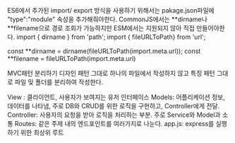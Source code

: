 ES6에서 추가된 import/ export 방식을 사용하기 위해서는
pakage.json파일에 "type":"module" 속성을 추가해줘야한다.
CommonJS에서는 **dirname나 **filename으로 경로 조회가 가능하지만
ESM에서는 지원되지 않아 직접 만들어야한다.
import { dirname } from 'path';
import { fileURLToPath} from 'url';

const **dirname = dirname(fileURLToPath(import.meta.url));
const **filename = fileURLToPath(import.meta.url)

MVC패턴
분리하기
디자인 패턴 그대로 하나의 파일에서 작성하지 않고 특징 패턴 그대로 파일 및 폴더를 분리하여 작성한다.

View : 클라이언트, 사용자가 보여지는 유저 인터페이스
Models: 어플리케이션 정보, 데이터를 나타냄, 주로 DB와 CRUD를
위한 로직을 구현하고, Controller에게 전달.
Controller: 사용자의 요청을 받아 로직을 처리하는 부분. 주로
Service와 Model과 소통
Routes: 같은 주제 내의 엔드포인트를 여러가지로 나눈다.
app.js: express를 실행하기 위한 최상위 루트
